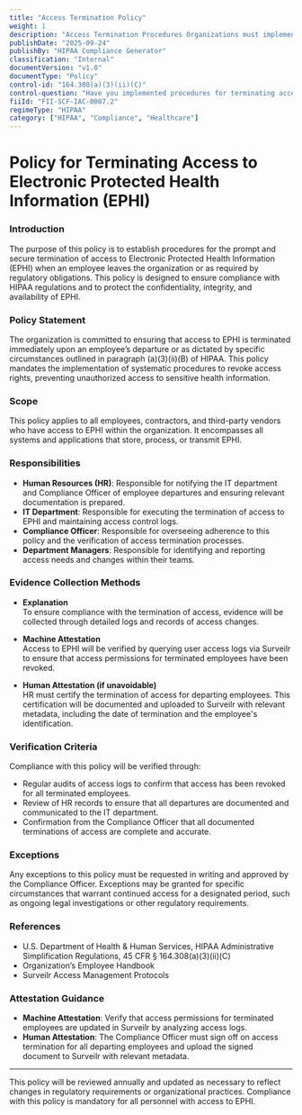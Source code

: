 ```yaml
---
title: "Access Termination Policy"
weight: 1
description: "Access Termination Procedures Organizations must implement formal procedures to terminate access to electronic protected health information (EPHI) when an employee exits the organization or as mandated by specific regulatory requirements. This control ensures that former employees no longer have the ability to access sensitive health information, thereby protecting patient privacy and maintaining compliance with HIPAA regulations. Regular reviews of access controls should also be conducted to ensure that all access rights are current and appropriate."
publishDate: "2025-09-24"
publishBy: "HIPAA Compliance Generator"
classification: "Internal"
documentVersion: "v1.0"
documentType: "Policy"
control-id: "164.308(a)(3)(ii)(C)"
control-question: "Have you implemented procedures for terminating access to EPHI when an employee leaves your organization or as required by paragraph (a)(3)(ii)(B) of this section? (A)"
fiiId: "FII-SCF-IAC-0007.2"
regimeType: "HIPAA"
category: ["HIPAA", "Compliance", "Healthcare"]
---
```


# **Policy for Terminating Access to Electronic Protected Health Information (EPHI)**

### **Introduction**  
The purpose of this policy is to establish procedures for the prompt and secure termination of access to Electronic Protected Health Information (EPHI) when an employee leaves the organization or as required by regulatory obligations. This policy is designed to ensure compliance with HIPAA regulations and to protect the confidentiality, integrity, and availability of EPHI.

### **Policy Statement**  
The organization is committed to ensuring that access to EPHI is terminated immediately upon an employee’s departure or as dictated by specific circumstances outlined in paragraph (a)(3)(ii)(B) of HIPAA. This policy mandates the implementation of systematic procedures to revoke access rights, preventing unauthorized access to sensitive health information.

### **Scope**  
This policy applies to all employees, contractors, and third-party vendors who have access to EPHI within the organization. It encompasses all systems and applications that store, process, or transmit EPHI.

### **Responsibilities**  
- **Human Resources (HR)**: Responsible for notifying the IT department and Compliance Officer of employee departures and ensuring relevant documentation is prepared.
- **IT Department**: Responsible for executing the termination of access to EPHI and maintaining access control logs.
- **Compliance Officer**: Responsible for overseeing adherence to this policy and the verification of access termination processes.
- **Department Managers**: Responsible for identifying and reporting access needs and changes within their teams.

### **Evidence Collection Methods**  
- **Explanation**  
  To ensure compliance with the termination of access, evidence will be collected through detailed logs and records of access changes.

- **Machine Attestation**  
  Access to EPHI will be verified by querying user access logs via Surveilr to ensure that access permissions for terminated employees have been revoked.

- **Human Attestation (if unavoidable)**  
  HR must certify the termination of access for departing employees. This certification will be documented and uploaded to Surveilr with relevant metadata, including the date of termination and the employee's identification.

### **Verification Criteria**  
Compliance with this policy will be verified through:
- Regular audits of access logs to confirm that access has been revoked for all terminated employees.
- Review of HR records to ensure that all departures are documented and communicated to the IT department.
- Confirmation from the Compliance Officer that all documented terminations of access are complete and accurate.

### **Exceptions**  
Any exceptions to this policy must be requested in writing and approved by the Compliance Officer. Exceptions may be granted for specific circumstances that warrant continued access for a designated period, such as ongoing legal investigations or other regulatory requirements.

### **References**  
- U.S. Department of Health & Human Services, HIPAA Administrative Simplification Regulations, 45 CFR § 164.308(a)(3)(ii)(C)  
- Organization’s Employee Handbook  
- Surveilr Access Management Protocols  

### **Attestation Guidance**  
- **Machine Attestation**: Verify that access permissions for terminated employees are updated in Surveilr by analyzing access logs.
- **Human Attestation**: The Compliance Officer must sign off on access termination for all departing employees and upload the signed document to Surveilr with relevant metadata.

---

This policy will be reviewed annually and updated as necessary to reflect changes in regulatory requirements or organizational practices. Compliance with this policy is mandatory for all personnel with access to EPHI.